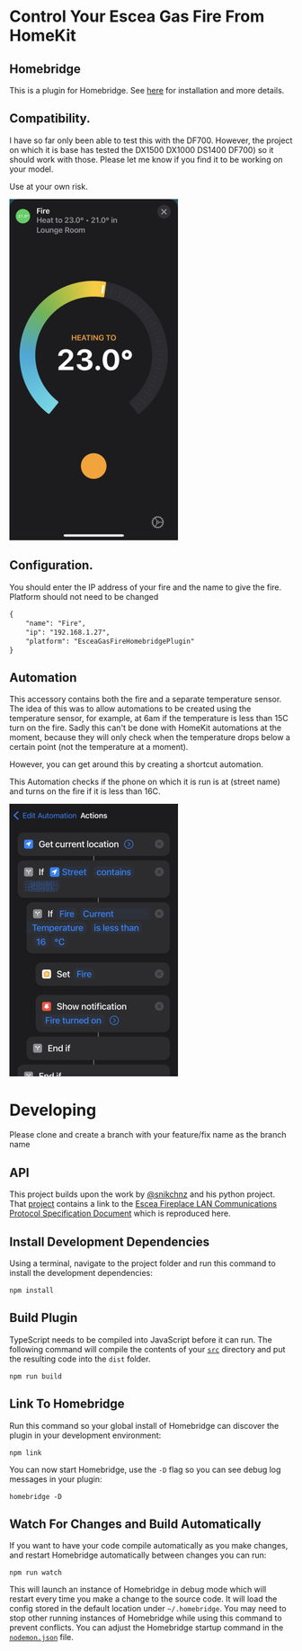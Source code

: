 

# Control Your Escea Gas Fire From HomeKit

## Homebridge 

This is a plugin for Homebridge. See [here](https://homebridge.io/) for installation and more details. 


## Compatibility.

I have so far only been able to test this with the DF700. However, the project on which it is base has tested the DX1500 DX1000
DS1400 DF700) so it should work with those. Please let me know if you find it to be working on your model. 

Use at your own risk.

![](images/Screenshot%202022-07-06%20at%205.52.45%20pm.png) 

## Configuration. 
You should enter the IP address of your fire and the name to give the fire. Platform should not need to be changed

```
{
    "name": "Fire",
    "ip": "192.168.1.27",
    "platform": "EsceaGasFireHomebridgePlugin"
}
```

## Automation

This accessory contains both the fire and a separate temperature sensor. The idea of this was to allow automations to be created using the temperature sensor, for example, at 6am if the temperature is less than 15C turn on the fire. Sadly this can't be done with HomeKit automations at the moment,
because they will only check when the temperature drops below a certain point (not the temperature at a moment).

However, you can get around this by creating a shortcut automation.

This Automation checks if the phone on which it is run is at (street name) and turns on the fire if it is less than 16C. 

![](images/Automation%2066832440-9B60-43E2-9701-F45BDEFA8B5C%20(1).png)


# Developing

Please clone and create a branch with your feature/fix name as the branch name

## API
This project builds upon the work by [@snikchnz](https://github.com/snikch) and his python project. That [project](https://github.com/snikch/escea#readme) contains a link to the [Escea Fireplace LAN Communications Protocol Specification Document](images/630260_3.Escea.Fireplace.LAN.Comms.Spec.pdf) which is reproduced here.

## Install Development Dependencies

Using a terminal, navigate to the project folder and run this command to install the development dependencies:

```
npm install
```

## Build Plugin

TypeScript needs to be compiled into JavaScript before it can run. The following command will compile the contents of your [`src`](./src) directory and put the resulting code into the `dist` folder.

```
npm run build
```

## Link To Homebridge

Run this command so your global install of Homebridge can discover the plugin in your development environment:

```
npm link
```

You can now start Homebridge, use the `-D` flag so you can see debug log messages in your plugin:

```
homebridge -D
```

## Watch For Changes and Build Automatically

If you want to have your code compile automatically as you make changes, and restart Homebridge automatically between changes you can run:

```
npm run watch
```

This will launch an instance of Homebridge in debug mode which will restart every time you make a change to the source code. It will load the config stored in the default location under `~/.homebridge`. You may need to stop other running instances of Homebridge while using this command to prevent conflicts. You can adjust the Homebridge startup command in the [`nodemon.json`](./nodemon.json) file.

